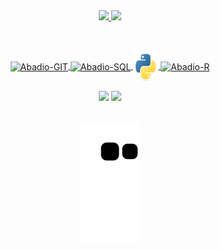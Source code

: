 <div align="center">
  <a href="https://github.com/rafaballerini">
  <img width="48%" src="https://github-readme-stats.vercel.app/api?username=PhD-costaJunior&show_icons=true&theme=dark&include_all_commits=true&count_private=true"/>
  <img width="50%" src="https://github-readme-stats.vercel.app/api/top-langs/?username=PhD-CostaJunior&layout=compact&langs_count=7&theme=dark"/>

##

<div style="display: inline_block"><br>
  <img align="center" alt="Abadio-GIT" height="80" width="70" src="https://cdn.jsdelivr.net/gh/devicons/devicon/icons/git/git-plain-wordmark.svg">
  <img align="center" alt="Abadio-SQL" height="80" width="70" src="https://cdn.jsdelivr.net/gh/devicons/devicon/icons/mysql/mysql-original-wordmark.svg">
  <img align="center" alt="Abadio-Python" height="50" width="40" src="https://raw.githubusercontent.com/devicons/devicon/master/icons/python/python-original.svg">
  <img align="center" alt="Abadio-R" height="50" width="40" src="https://cdn.jsdelivr.net/gh/devicons/devicon/icons/rstudio/rstudio-original.svg">
  
  <a href = "mailto:costajr.biom@gmail.com"><img src="https://img.shields.io/badge/Gmail-D14836?style=for-the-badge&logo=gmail&logoColor=white" target="_blank"></a>
  <a href="https://www.linkedin.com/in/abadio-pesquisador-clinico/" target="_blank"><img src="https://img.shields.io/badge/-LinkedIn-%230077B5?style=for-the-badge&logo=linkedin&logoColor=white" target="_blank"></a> 
</div>

##

![snake.gif](https://github.com/PhD-CostaJunior/PhD-CostaJunior/blob/output/github-contribution-grid-snake.svg)


<!--
**PhD-CostaJunior/PhD-CostaJunior** is a ✨ _special_ ✨ repository because its `README.md` (this file) appears on your GitHub profile.

Here are some ideas to get you started:

- 🔭 I’m currently working on ...
- 🌱 I’m currently learning ...
- 👯 I’m looking to collaborate on ...
- 🤔 I’m looking for help with ...
- 💬 Ask me about ...
- 📫 How to reach me: ...
- 😄 Pronouns: ...
- ⚡ Fun fact: ...
--!>
